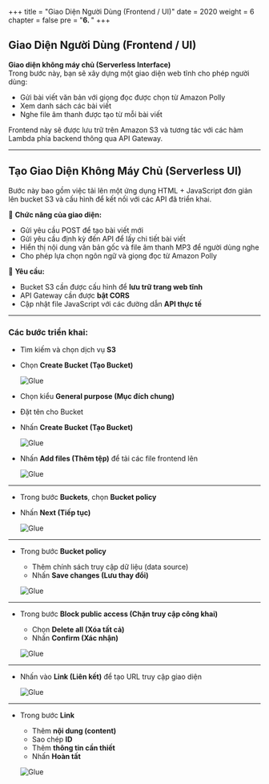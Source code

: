 +++
title = "Giao Diện Người Dùng (Frontend / UI)"
date = 2020
weight = 6
chapter = false
pre = "<b>6. </b>"
+++

## Giao Diện Người Dùng (Frontend / UI)

**Giao diện không máy chủ (Serverless Interface)**  
Trong bước này, bạn sẽ xây dựng một giao diện web tĩnh cho phép người dùng:

- Gửi bài viết văn bản với giọng đọc được chọn từ Amazon Polly
- Xem danh sách các bài viết
- Nghe file âm thanh được tạo từ mỗi bài viết

Frontend này sẽ được lưu trữ trên Amazon S3 và tương tác với các hàm Lambda phía backend thông qua API Gateway.

---

## Tạo Giao Diện Không Máy Chủ (Serverless UI)

Bước này bao gồm việc tải lên một ứng dụng HTML + JavaScript đơn giản lên bucket S3 và cấu hình để kết nối với các API đã triển khai.

🧰 **Chức năng của giao diện:**
- Gửi yêu cầu POST để tạo bài viết mới
- Gửi yêu cầu định kỳ đến API để lấy chi tiết bài viết
- Hiển thị nội dung văn bản gốc và file âm thanh MP3 để người dùng nghe
- Cho phép lựa chọn ngôn ngữ và giọng đọc từ Amazon Polly

🧪 **Yêu cầu:**
- Bucket S3 cần được cấu hình để **lưu trữ trang web tĩnh**
- API Gateway cần được **bật CORS**
- Cập nhật file JavaScript với các đường dẫn **API thực tế**

---

### Các bước triển khai:

- Tìm kiếm và chọn dịch vụ **S3**
- Chọn **Create Bucket (Tạo Bucket)**

  ![Glue](/images/1.11.png?width=90pc)

- Chọn kiểu **General purpose (Mục đích chung)**
- Đặt tên cho Bucket
- Nhấn **Create Bucket (Tạo Bucket)**

  ![Glue](/images/5/5.21.png?width=90pc)

- Nhấn **Add files (Thêm tệp)** để tải các file frontend lên

  ![Glue](/images/6/6.1/6.1.png?width=90pc)

---

- Trong bước **Buckets**, chọn **Bucket policy**
- Nhấn **Next (Tiếp tục)**

  ![Glue](/images/6/6.1/6.2.png?width=90pc)

---

- Trong bước **Bucket policy**
  - Thêm chính sách truy cập dữ liệu (data source)
  - Nhấn **Save changes (Lưu thay đổi)**

  ![Glue](/images/6/6.1/6.3.png?width=90pc)

---

- Trong bước **Block public access (Chặn truy cập công khai)**
  - Chọn **Delete all (Xóa tất cả)**
  - Nhấn **Confirm (Xác nhận)**

  ![Glue](/images/6/6.1/6.4.png?width=90pc)

---

- Nhấn vào **Link (Liên kết)** để tạo URL truy cập giao diện

  ![Glue](/images/6/6.1/6.5.png?width=90pc)

---

- Trong bước **Link**
  - Thêm **nội dung (content)**
  - Sao chép **ID**
  - Thêm **thông tin cần thiết**
  - Nhấn **Hoàn tất**

  ![Glue](/images/6/6.1/6.6.png?width=90pc)
